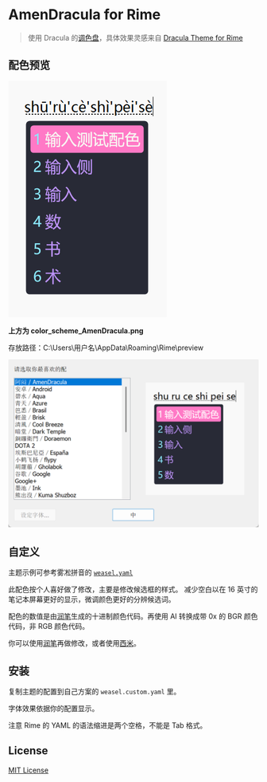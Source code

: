 # AmenDracula for Rime

> 使用 Dracula 的[调色盘](https://github.com/dracula/dracula-theme#color-palette)，具体效果灵感来自 [Dracula Theme for Rime](https://draculatheme.com/rime)

## 配色预览

![配色预览](/preview/color_scheme_AmenDracula.png)

**上方为 color_scheme_AmenDracula.png**

存放路径：C:\Users\用户名\AppData\Roaming\Rime\preview

![设置效果](界面风格设定.png)

## 自定义

主题示例可参考雾凇拼音的 [`weasel.yaml`](https://github.com/iDvel/rime-ice/blob/main/weasel.yaml)

此配色按个人喜好做了修改，主要是修改候选框的样式。
减少空白以在 16 英寸的笔记本屏幕更好的显示，微调颜色更好的分辨候选词。

配色的数值是由[润笔](https://pdog18.github.io/rime-soak/#/theme)生成的十进制颜色代码。再使用 AI 转换成带 0x 的 BGR 颜色代码，非 RGB 颜色代码。

你可以使用[润笔](https://pdog18.github.io/rime-soak/#/theme)再做修改，或者使用[西米](https://fxliang.github.io/RimeSeeMe/)。

## 安装

复制主题的配置到自己方案的 `weasel.custom.yaml` 里。

字体效果依据你的配置显示。

注意 Rime 的 YAML 的语法缩进是两个空格，不能是 Tab 格式。

## License

[MIT License](./LICENSE)
